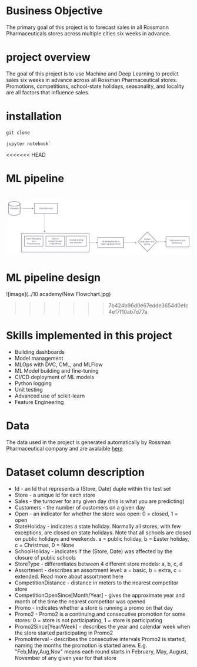 # Business Objective

The primary goal of this project is to forecast sales in all Rossmann Pharmaceuticals stores across multiple cities six weeks in advance.

# project overview

The goal of this project is to use Machine and Deep Learning to predict sales six weeks in advance across all Rossman Pharmaceutical stores. Promotions, competitions, school-state holidays, seasonality, and locality are all factors that influence sales.

# installation 

```
git clone
```
```
jupyter notebook`
```
<<<<<<< HEAD
# ML pipeline 
![image](MLpipeline.jpg)
=======
# ML pipeline design 
![image](../10 academy/New Flowchart.jpg)
>>>>>>> 7b424b96d0e67edde3654d0efc4e17f10ab7d77a

# Skills implemented in this project 

* Building dashboards
* Model management
* MLOps with DVC, CML, and MLFlow
* ML Model building and fine-tuning
* CI/CD deployment of ML models
* Python logging
* Unit testing
* Advanced use of scikit-learn
* Feature Engineering

# Data 

The data used in the project is generated automatically by Rossman Pharmaceutical company and are avalaible [here](https://drive.google.com/file/d/1EgqYG4gN3GKtMhmPala81dEsFpFVm97j/view)

# Dataset column description

* Id - an Id that represents a (Store, Date) duple within the test set
* Store - a unique Id for each store
* Sales - the turnover for any given day (this is what you are predicting)
* Customers - the number of customers on a given day
* Open - an indicator for whether the store was open: 0 = closed, 1 = open
* StateHoliday - indicates a state holiday. Normally all stores, with few exceptions, are closed on state holidays. Note that all schools are closed on public holidays and weekends. a = public holiday, b = Easter holiday, c = Christmas, 0 = None
* SchoolHoliday - indicates if the (Store, Date) was affected by the closure of public schools
* StoreType - differentiates between 4 different store models: a, b, c, d
* Assortment - describes an assortment level: a = basic, b = extra, c = extended. Read more about assortment here
* CompetitionDistance - distance in meters to the nearest competitor store
* CompetitionOpenSince[Month/Year] - gives the approximate year and month of the time the nearest competitor was opened
* Promo - indicates whether a store is running a promo on that day
* Promo2 - Promo2 is a continuing and consecutive promotion for some stores: 0 = store is not participating, 1 = store is participating
* Promo2Since[Year/Week] - describes the year and calendar week when the store started participating in Promo2
* PromoInterval - describes the consecutive intervals Promo2 is started, naming the months the promotion is started anew. E.g. "Feb,May,Aug,Nov" means each round starts in February, May, August, November of any given year for that store
